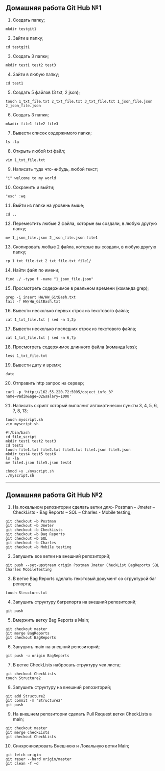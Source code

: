 ## Домашняя работа Git Hub №1
1. Создать папку;
```	
mkdir testgit1
```
2. Зайти в папку;
```	
cd testgit1
```
3. Создать 3 папки;
```	
mkdir test1 test2 test3
```
4. Зайти в любую папку;
```	
cd test1
```
5. Создать 5 файлов (3 txt, 2 json);
```	
touch 1_txt_file.txt 2_txt_file.txt 3_txt_file.txt 1_json_file.json 2_json_file.json
```
6. Создать 3 папки;
```	
mkadir file1 file2 file3
```
7. Вывести список содержимого папки;
```	
ls -la
```
8. Открыть любой txt файл;
```	
vim 1_txt_file.txt
```
9. Написать туда что-нибудь, любой текст;
```	
"i" welcome to my world
```
10. Сохранить и выйти;
```	
"esc" :wq
```
11. Выйти из папки на уровень выше;
```	
cd ..
```
12. Переместить любые 2 файла, которые вы создали, в любую другую папку;
```	
mv 1_json_file.json 2_json_file.json file1
```
13. Скопировать любые 2 файла, которые вы создали, в любую другую папку;
```	
cp 1_txt_file.txt 2_txt_file.txt file1/
```
14. Найти файл по имени;
```	
find ./ -type f -name "1_json_file.json"
```
15. Просмотреть содержимое в реальном времени (команда grep);
```
grep -i insert HW/HW_GitBash.txt
tail -f HW/HW_GitBash.txt
```
16. Вывести несколько первых строк из текстового файла;
```	
cat 1_txt_file.txt | sed -n 1,2p
```
17. Вывести несколько последних строк из текстового файла;
```	
cat 1_txt_file.txt | sed -n 6,7p
```
18. Просмотреть содержимое длинного файла (команда less);
```	
less 1_txt_file.txt
```
19. Вывести дату и время;
```	
date
```
20. Отправить http запрос на сервер;
```	
curl -p 'http://162.55.220.72:5005/object_info_3?name=Vadim&age=32&salary=1000'
```
21. Написать скрипт который выполнит автоматически пункты 3, 4, 5, 6, 7, 8, 13;
```	
touch myscript.sh
vim myscript.sh

#!/bin/bash
cd file_script
mkdir test1 test2 test3
cd test1
touch file1.txt file2.txt file3.txt file4.json file5.json
mkdir test4 test5 test6
ls -la
mv file4.json file5.json test4

chmod +x ./myscript.sh
./myscript.sh
```
____
## Домашняя работа Git Hub №2
1. На локальном репозитории сделать ветки для:- Postman – Jmeter – CheckLists - Bag Reports – SQL – Charles - Mobile testing;
```	
git checkout –b Postman
git checkout –b Jmeter
git checkout –b CheckLists
git checkout –b Bag Reports
git checkout –b SQL
git checkout –b Charles
git checkout –b Mobile testing
```
2. Запушить все ветки на внешний репозиторий;
```	
git push --set-upstream origin Postman Jmeter CheckList BagReports SQL Charles MobileTesting
```
3. В ветке Bag Reports сделать текстовый документ со структурой баг репорта;
```	
touch Structure.txt
```
4. Запушить структуру багрепорта на внешний репозиторий;
```
git push
```
5. Вмержить ветку Bag Reports в Main;
```	
git checkout master
git merge BagReports
git checkout BagReports
```
6. Запушить main на внешний репозиторий;
```	
git push -u origin BagReports
```
7. В ветке CheckLists набросать структуру чек листа;
```	
git checkout CheckLists
touch Structure2
```
8. Запушить структуру на внешний репозиторий;
```	
git add Structure2
git commit -m "Structure2"
git push
```
9. На внешнем репозитории сделать Pull Request ветки CheckLists в main;
```	
git checkout master
git merge CheckLists
git checkout CheckLists
```
10. Синхронизировать Внешнюю и Локальную ветки Main;
```	
git fetch origin
git reser --hard origin/master
git clean -f –d
```
